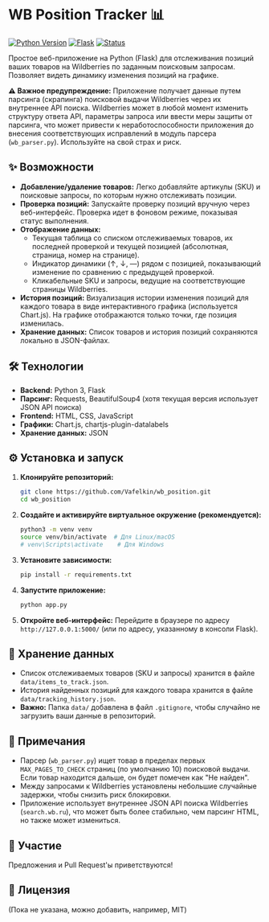 # WB Position Tracker 📊

[![Python Version](https://img.shields.io/badge/python-3.x-blue.svg)](https://www.python.org/) [![Flask](https://img.shields.io/badge/flask-2.x-green.svg)](https://flask.palletsprojects.com/) [![Status](https://img.shields.io/badge/status-development-yellow.svg)](-)

Простое веб-приложение на Python (Flask) для отслеживания позиций ваших товаров на Wildberries по заданным поисковым запросам. Позволяет видеть динамику изменения позиций на графике.

**⚠️ Важное предупреждение:** Приложение получает данные путем парсинга (скрапинга) поисковой выдачи Wildberries через их внутреннее API поиска. Wildberries может в любой момент изменить структуру ответа API, параметры запроса или ввести меры защиты от парсинга, что может привести к неработоспособности приложения до внесения соответствующих исправлений в модуль парсера (`wb_parser.py`). Используйте на свой страх и риск.

## ✨ Возможности

*   **Добавление/удаление товаров:** Легко добавляйте артикулы (SKU) и поисковые запросы, по которым нужно отслеживать позиции.
*   **Проверка позиций:** Запускайте проверку позиций вручную через веб-интерфейс. Проверка идет в фоновом режиме, показывая статус выполнения.
*   **Отображение данных:**
    *   Текущая таблица со списком отслеживаемых товаров, их последней проверкой и текущей позицией (абсолютная, страница, номер на странице).
    *   Индикатор динамики (↑, ↓, —) рядом с позицией, показывающий изменение по сравнению с предыдущей проверкой.
    *   Кликабельные SKU и запросы, ведущие на соответствующие страницы Wildberries.
*   **История позиций:** Визуализация истории изменения позиций для каждого товара в виде интерактивного графика (используется Chart.js). На графике отображаются только точки, где позиция изменилась.
*   **Хранение данных:** Список товаров и история позиций сохраняются локально в JSON-файлах.

## 🛠️ Технологии

*   **Backend:** Python 3, Flask
*   **Парсинг:** Requests, BeautifulSoup4 (хотя текущая версия использует JSON API поиска)
*   **Frontend:** HTML, CSS, JavaScript
*   **Графики:** Chart.js, chartjs-plugin-datalabels
*   **Хранение данных:** JSON

## ⚙️ Установка и запуск

1.  **Клонируйте репозиторий:**
    ```bash
    git clone https://github.com/Vafelkin/wb_position.git
    cd wb_position
    ```

2.  **Создайте и активируйте виртуальное окружение (рекомендуется):**
    ```bash
    python3 -m venv venv 
    source venv/bin/activate  # Для Linux/macOS
    # venv\Scripts\activate    # Для Windows
    ```

3.  **Установите зависимости:**
    ```bash
    pip install -r requirements.txt
    ```

4.  **Запустите приложение:**
    ```bash
    python app.py
    ```

5.  **Откройте веб-интерфейс:** Перейдите в браузере по адресу `http://127.0.0.1:5000/` (или по адресу, указанному в консоли Flask).

## 💾 Хранение данных

*   Список отслеживаемых товаров (SKU и запросы) хранится в файле `data/items_to_track.json`.
*   История найденных позиций для каждого товара хранится в файле `data/tracking_history.json`.
*   **Важно:** Папка `data/` добавлена в файл `.gitignore`, чтобы случайно не загрузить ваши данные в репозиторий.

## 📝 Примечания

*   Парсер (`wb_parser.py`) ищет товар в пределах первых `MAX_PAGES_TO_CHECK` страниц (по умолчанию 10) поисковой выдачи. Если товар находится дальше, он будет помечен как "Не найден".
*   Между запросами к Wildberries установлены небольшие случайные задержки, чтобы снизить риск блокировки.
*   Приложение использует внутреннее JSON API поиска Wildberries (`search.wb.ru`), что может быть более стабильно, чем парсинг HTML, но также может измениться.

## 🤝 Участие

Предложения и Pull Request'ы приветствуются!

## 📄 Лицензия

(Пока не указана, можно добавить, например, MIT) 